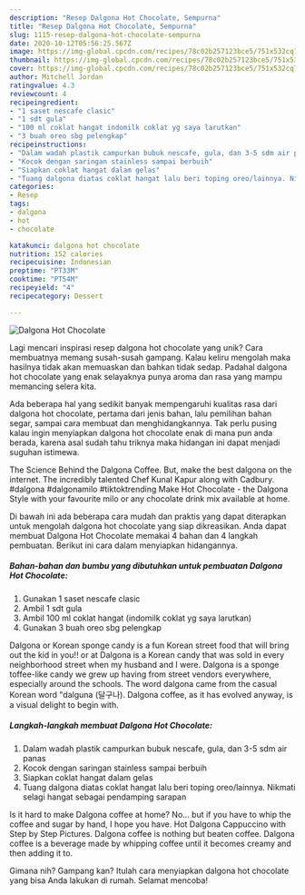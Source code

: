 ```yaml
---
description: "Resep Dalgona Hot Chocolate, Sempurna"
title: "Resep Dalgona Hot Chocolate, Sempurna"
slug: 1115-resep-dalgona-hot-chocolate-sempurna
date: 2020-10-12T05:56:25.567Z
image: https://img-global.cpcdn.com/recipes/78c02b257123bce5/751x532cq70/dalgona-hot-chocolate-foto-resep-utama.jpg
thumbnail: https://img-global.cpcdn.com/recipes/78c02b257123bce5/751x532cq70/dalgona-hot-chocolate-foto-resep-utama.jpg
cover: https://img-global.cpcdn.com/recipes/78c02b257123bce5/751x532cq70/dalgona-hot-chocolate-foto-resep-utama.jpg
author: Mitchell Jordan
ratingvalue: 4.3
reviewcount: 4
recipeingredient:
- "1 saset nescafe clasic"
- "1 sdt gula"
- "100 ml coklat hangat indomilk coklat yg saya larutkan"
- "3 buah oreo sbg pelengkap"
recipeinstructions:
- "Dalam wadah plastik campurkan bubuk nescafe, gula, dan 3-5 sdm air panas"
- "Kocok dengan saringan stainless sampai berbuih"
- "Siapkan coklat hangat dalam gelas"
- "Tuang dalgona diatas coklat hangat lalu beri toping oreo/lainnya. Nikmati selagi hangat sebagai pendamping sarapan"
categories:
- Resep
tags:
- dalgona
- hot
- chocolate

katakunci: dalgona hot chocolate 
nutrition: 152 calories
recipecuisine: Indonesian
preptime: "PT33M"
cooktime: "PT54M"
recipeyield: "4"
recipecategory: Dessert

---
```



![Dalgona Hot Chocolate](https://img-global.cpcdn.com/recipes/78c02b257123bce5/751x532cq70/dalgona-hot-chocolate-foto-resep-utama.jpg)

Lagi mencari inspirasi resep dalgona hot chocolate yang unik? Cara membuatnya memang susah-susah gampang. Kalau keliru mengolah maka hasilnya tidak akan memuaskan dan bahkan tidak sedap. Padahal dalgona hot chocolate yang enak selayaknya punya aroma dan rasa yang mampu memancing selera kita.

Ada beberapa hal yang sedikit banyak mempengaruhi kualitas rasa dari dalgona hot chocolate, pertama dari jenis bahan, lalu pemilihan bahan segar, sampai cara membuat dan menghidangkannya. Tak perlu pusing kalau ingin menyiapkan dalgona hot chocolate enak di mana pun anda berada, karena asal sudah tahu triknya maka hidangan ini dapat menjadi suguhan istimewa.

The Science Behind the Dalgona Coffee. But, make the best dalgona on the internet. The incredibly talented Chef Kunal Kapur along with Cadbury. #dalgona #dalgonamilo #tiktoktrending Make Hot Chocolate - the Dalgona Style with your favourite milo or any chocolate drink mix available at home.


Di bawah ini ada beberapa cara mudah dan praktis yang dapat diterapkan untuk mengolah dalgona hot chocolate yang siap dikreasikan. Anda dapat membuat Dalgona Hot Chocolate memakai 4 bahan dan 4 langkah pembuatan. Berikut ini cara dalam menyiapkan hidangannya.

<!--inarticleads1-->

##### Bahan-bahan dan bumbu yang dibutuhkan untuk pembuatan Dalgona Hot Chocolate:

1. Gunakan 1 saset nescafe clasic
1. Ambil 1 sdt gula
1. Ambil 100 ml coklat hangat (indomilk coklat yg saya larutkan)
1. Gunakan 3 buah oreo sbg pelengkap


Dalgona or Korean sponge candy is a fun Korean street food that will bring out the kid in you!! or at Dalgona is a Korean candy that was sold in every neighborhood street when my husband and I were. Dalgona is a sponge toffee-like candy we grew up having from street vendors everywhere, especially around the schools. The word dalgona came from the casual Korean word &#34;dalguna (달구나). Dalgona coffee, as it has evolved anyway, is a visual delight to begin with. 

<!--inarticleads2-->

##### Langkah-langkah membuat Dalgona Hot Chocolate:

1. Dalam wadah plastik campurkan bubuk nescafe, gula, dan 3-5 sdm air panas
1. Kocok dengan saringan stainless sampai berbuih
1. Siapkan coklat hangat dalam gelas
1. Tuang dalgona diatas coklat hangat lalu beri toping oreo/lainnya. Nikmati selagi hangat sebagai pendamping sarapan


Is it hard to make Dalgona coffee at home? No… but if you have to whip the coffee and sugar by hand, I hope you have. Hot Dalgona Cappuccino with Step by Step Pictures. Dalgona coffee is nothing but beaten coffee. Dalgona coffee is a beverage made by whipping coffee until it becomes creamy and then adding it to. 

Gimana nih? Gampang kan? Itulah cara menyiapkan dalgona hot chocolate yang bisa Anda lakukan di rumah. Selamat mencoba!

